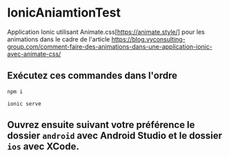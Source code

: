 # IonicAniamtionTest
Application Ionic utilisant Animate.css[https://animate.style/] pour les animations dans le cadre de l'article https://blog.vyconsulting-group.com/comment-faire-des-animations-dans-une-application-ionic-avec-animate-css/

## Exécutez ces commandes dans l'ordre

 `npm i`
 
 `ionic serve`
 
 ## Ouvrez ensuite suivant votre préférence le dossier `android` avec Android Studio et le dossier `ios` avec XCode.
